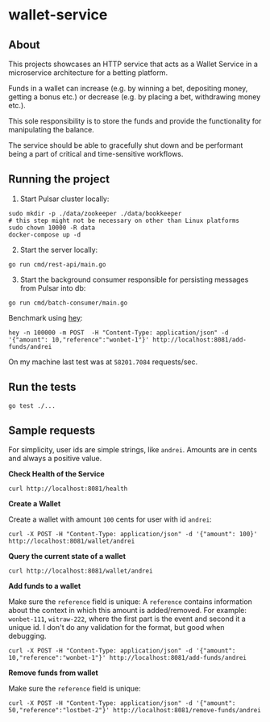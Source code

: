 # wallet-service

## About

This projects showcases an HTTP service that acts as a Wallet Service in a microservice architecture for a betting
platform.

Funds in a wallet can increase (e.g. by winning a bet, depositing
money, getting a bonus etc.) or decrease (e.g. by placing a bet, withdrawing money etc.).

This sole responsibility is to store the
funds and provide the functionality for manipulating the balance.

The service should be able to gracefully shut down and be performant being a part of critical and time-sensitive
workflows.

## Running the project

1. Start Pulsar cluster locally:

```shell
sudo mkdir -p ./data/zookeeper ./data/bookkeeper
# this step might not be necessary on other than Linux platforms
sudo chown 10000 -R data
docker-compose up -d
```

2. Start the server locally:

```shell
go run cmd/rest-api/main.go
```

3. Start the background consumer responsible for persisting messages from Pulsar into db:

```shell
go run cmd/batch-consumer/main.go
```

Benchmark using [hey](https://github.com/rakyll/hey):

```shell
hey -n 100000 -m POST  -H "Content-Type: application/json" -d '{"amount": 10,"reference":"wonbet-1"}' http://localhost:8081/add-funds/andrei
```

On my machine last test was at `58201.7084` requests/sec.

## Run the tests

```shell
go test ./...
```

## Sample requests

For simplicity, user ids are simple strings, like `andrei`. Amounts are in cents and always a positive value.

**Check Health of the Service**

```shell
curl http://localhost:8081/health
```

**Create a Wallet**

Create a wallet with amount `100` cents for user with id `andrei`:

```shell
curl -X POST -H "Content-Type: application/json" -d '{"amount": 100}' http://localhost:8081/wallet/andrei
```

**Query the current state of a wallet**

```shell
curl http://localhost:8081/wallet/andrei
```

**Add funds to a wallet**

Make sure the `reference` field is unique:
A `reference` contains information about the context in which this amount is added/removed. For
example: `wonbet-111`, `witraw-222`, where the first part is the event and second it a unique id. I don't do any
validation for the format, but good when debugging.

```shell
curl -X POST -H "Content-Type: application/json" -d '{"amount": 10,"reference":"wonbet-1"}' http://localhost:8081/add-funds/andrei
```

**Remove funds from wallet**

Make sure the `reference` field is unique:

```shell
curl -X POST -H "Content-Type: application/json" -d '{"amount": 50,"reference":"lostbet-2"}' http://localhost:8081/remove-funds/andrei
```